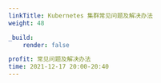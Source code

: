 ```yaml
---
linkTitle: Kubernetes 集群常见问题及解决办法
weight: 48

_build:
    render: false

profit: 常见问题及解决办法
time: 2021-12-17 20:00-20:40
---
```

